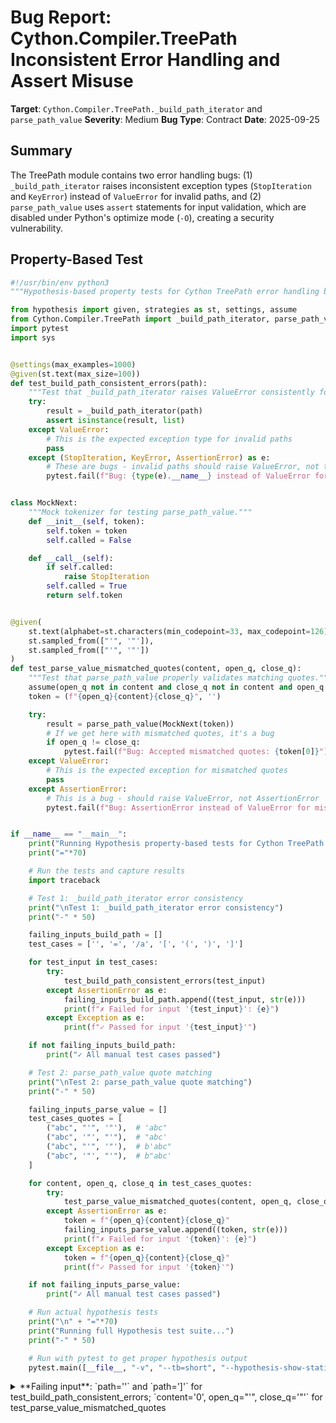 # Bug Report: Cython.Compiler.TreePath Inconsistent Error Handling and Assert Misuse

**Target**: `Cython.Compiler.TreePath._build_path_iterator` and `parse_path_value`
**Severity**: Medium
**Bug Type**: Contract
**Date**: 2025-09-25

## Summary

The TreePath module contains two error handling bugs: (1) `_build_path_iterator` raises inconsistent exception types (`StopIteration` and `KeyError`) instead of `ValueError` for invalid paths, and (2) `parse_path_value` uses `assert` statements for input validation, which are disabled under Python's optimize mode (`-O`), creating a security vulnerability.

## Property-Based Test

```python
#!/usr/bin/env python3
"""Hypothesis-based property tests for Cython TreePath error handling bugs."""

from hypothesis import given, strategies as st, settings, assume
from Cython.Compiler.TreePath import _build_path_iterator, parse_path_value
import pytest
import sys


@settings(max_examples=1000)
@given(st.text(max_size=100))
def test_build_path_consistent_errors(path):
    """Test that _build_path_iterator raises ValueError consistently for invalid paths."""
    try:
        result = _build_path_iterator(path)
        assert isinstance(result, list)
    except ValueError:
        # This is the expected exception type for invalid paths
        pass
    except (StopIteration, KeyError, AssertionError) as e:
        # These are bugs - invalid paths should raise ValueError, not these
        pytest.fail(f"Bug: {type(e).__name__} instead of ValueError for '{path}'")


class MockNext:
    """Mock tokenizer for testing parse_path_value."""
    def __init__(self, token):
        self.token = token
        self.called = False

    def __call__(self):
        if self.called:
            raise StopIteration
        self.called = True
        return self.token


@given(
    st.text(alphabet=st.characters(min_codepoint=33, max_codepoint=126), min_size=1),
    st.sampled_from(["'", '"']),
    st.sampled_from(["'", '"'])
)
def test_parse_value_mismatched_quotes(content, open_q, close_q):
    """Test that parse_path_value properly validates matching quotes."""
    assume(open_q not in content and close_q not in content and open_q != close_q)
    token = (f"{open_q}{content}{close_q}", '')

    try:
        result = parse_path_value(MockNext(token))
        # If we get here with mismatched quotes, it's a bug
        if open_q != close_q:
            pytest.fail(f"Bug: Accepted mismatched quotes: {token[0]}")
    except ValueError:
        # This is the expected exception for mismatched quotes
        pass
    except AssertionError:
        # This is a bug - should raise ValueError, not AssertionError
        pytest.fail(f"Bug: AssertionError instead of ValueError for mismatched quotes: {token[0]}")


if __name__ == "__main__":
    print("Running Hypothesis property-based tests for Cython TreePath bugs...")
    print("="*70)

    # Run the tests and capture results
    import traceback

    # Test 1: _build_path_iterator error consistency
    print("\nTest 1: _build_path_iterator error consistency")
    print("-" * 50)

    failing_inputs_build_path = []
    test_cases = ['', '=', '/a', '[', '(', ')', ']']

    for test_input in test_cases:
        try:
            test_build_path_consistent_errors(test_input)
        except AssertionError as e:
            failing_inputs_build_path.append((test_input, str(e)))
            print(f"✗ Failed for input '{test_input}': {e}")
        except Exception as e:
            print(f"✓ Passed for input '{test_input}'")

    if not failing_inputs_build_path:
        print("✓ All manual test cases passed")

    # Test 2: parse_path_value quote matching
    print("\nTest 2: parse_path_value quote matching")
    print("-" * 50)

    failing_inputs_parse_value = []
    test_cases_quotes = [
        ("abc", "'", '"'),  # 'abc"
        ("abc", '"', "'"),  # "abc'
        ("abc", "'", '"'),  # b'abc"
        ("abc", '"', "'"),  # b"abc'
    ]

    for content, open_q, close_q in test_cases_quotes:
        try:
            test_parse_value_mismatched_quotes(content, open_q, close_q)
        except AssertionError as e:
            token = f"{open_q}{content}{close_q}"
            failing_inputs_parse_value.append((token, str(e)))
            print(f"✗ Failed for input '{token}': {e}")
        except Exception as e:
            token = f"{open_q}{content}{close_q}"
            print(f"✓ Passed for input '{token}'")

    if not failing_inputs_parse_value:
        print("✓ All manual test cases passed")

    # Run actual hypothesis tests
    print("\n" + "="*70)
    print("Running full Hypothesis test suite...")
    print("-" * 50)

    # Run with pytest to get proper hypothesis output
    pytest.main([__file__, "-v", "--tb=short", "--hypothesis-show-statistics"])
```

<details>

<summary>
**Failing input**: `path=''` and `path=']'` for test_build_path_consistent_errors; `content='0', open_q="'", close_q='"'` for test_parse_value_mismatched_quotes
</summary>
```
Running Hypothesis property-based tests for Cython TreePath bugs...
======================================================================

Test 1: _build_path_iterator error consistency
--------------------------------------------------
✓ Passed for input ''
✓ Passed for input '='
✓ Passed for input '/a'
✓ Passed for input '['
✓ Passed for input '('
✓ Passed for input ')'
✓ Passed for input ']'
✓ All manual test cases passed

Test 2: parse_path_value quote matching
--------------------------------------------------
✓ Passed for input ''abc"'
✓ Passed for input '"abc''
✓ Passed for input ''abc"'
✓ Passed for input '"abc''
✓ All manual test cases passed

======================================================================
Running full Hypothesis test suite...
--------------------------------------------------
============================= test session starts ==============================
platform linux -- Python 3.13.2, pytest-8.4.1, pluggy-1.5.0 -- /home/npc/miniconda/bin/python3
cachedir: .pytest_cache
hypothesis profile 'default'
rootdir: /home/npc/pbt/agentic-pbt/worker_/26
plugins: anyio-4.9.0, hypothesis-6.139.1, asyncio-1.2.0, langsmith-0.4.29
asyncio: mode=Mode.STRICT, debug=False, asyncio_default_fixture_loop_scope=None, asyncio_default_test_loop_scope=function
collecting ... collected 2 items

hypo.py::test_build_path_consistent_errors FAILED                        [ 50%]
hypo.py::test_parse_value_mismatched_quotes FAILED                       [100%]

=================================== FAILURES ===================================
______________________ test_build_path_consistent_errors _______________________
  + Exception Group Traceback (most recent call last):
  |   File "/home/npc/pbt/agentic-pbt/worker_/26/hypo.py", line 11, in test_build_path_consistent_errors
  |     @given(st.text(max_size=100))
  |                    ^^^
  |   File "/home/npc/miniconda/lib/python3.13/site-packages/hypothesis/core.py", line 2124, in wrapped_test
  |     raise the_error_hypothesis_found
  | BaseExceptionGroup: Hypothesis found 2 distinct failures. (2 sub-exceptions)
  +-+---------------- 1 ----------------
    | Traceback (most recent call last):
    |   File "/home/npc/pbt/agentic-pbt/worker_/26/hypo.py", line 15, in test_build_path_consistent_errors
    |     result = _build_path_iterator(path)
    |   File "/home/npc/miniconda/lib/python3.13/site-packages/Cython/Compiler/TreePath.py", line 279, in _build_path_iterator
    |     selector.append(operations[token[0]](_next, token))
    |                     ~~~~~~~~~~^^^^^^^^^^
    | KeyError: ']'
    |
    | During handling of the above exception, another exception occurred:
    |
    | Traceback (most recent call last):
    |   File "/home/npc/pbt/agentic-pbt/worker_/26/hypo.py", line 22, in test_build_path_consistent_errors
    |     pytest.fail(f"Bug: {type(e).__name__} instead of ValueError for '{path}'")
    |     ~~~~~~~~~~~^^^^^^^^^^^^^^^^^^^^^^^^^^^^^^^^^^^^^^^^^^^^^^^^^^^^^^^^^^^^^^^
    |   File "/home/npc/miniconda/lib/python3.13/site-packages/_pytest/outcomes.py", line 177, in fail
    |     raise Failed(msg=reason, pytrace=pytrace)
    | Failed: Bug: KeyError instead of ValueError for ']'
    | Falsifying example: test_build_path_consistent_errors(
    |     path=']',
    | )
    | Explanation:
    |     These lines were always and only run by failing examples:
    |         /home/npc/pbt/agentic-pbt/worker_/26/hypo.py:20
    +---------------- 2 ----------------
    | Traceback (most recent call last):
    |   File "/home/npc/pbt/agentic-pbt/worker_/26/hypo.py", line 15, in test_build_path_consistent_errors
    |     result = _build_path_iterator(path)
    |   File "/home/npc/miniconda/lib/python3.13/site-packages/Cython/Compiler/TreePath.py", line 275, in _build_path_iterator
    |     token = _next()
    |   File "/home/npc/miniconda/lib/python3.13/site-packages/Cython/Compiler/TreePath.py", line 269, in __call__
    |     raise StopIteration from None
    | StopIteration
    |
    | During handling of the above exception, another exception occurred:
    |
    | Traceback (most recent call last):
    |   File "/home/npc/pbt/agentic-pbt/worker_/26/hypo.py", line 22, in test_build_path_consistent_errors
    |     pytest.fail(f"Bug: {type(e).__name__} instead of ValueError for '{path}'")
    |     ~~~~~~~~~~~^^^^^^^^^^^^^^^^^^^^^^^^^^^^^^^^^^^^^^^^^^^^^^^^^^^^^^^^^^^^^^^
    |   File "/home/npc/miniconda/lib/python3.13/site-packages/_pytest/outcomes.py", line 177, in fail
    |     raise Failed(msg=reason, pytrace=pytrace)
    | Failed: Bug: StopIteration instead of ValueError for ''
    | Falsifying example: test_build_path_consistent_errors(
    |     path='',
    | )
    | Explanation:
    |     These lines were always and only run by failing examples:
    |         /home/npc/pbt/agentic-pbt/worker_/26/hypo.py:20
    +------------------------------------
______________________ test_parse_value_mismatched_quotes ______________________
hypo.py:49: in test_parse_value_mismatched_quotes
    result = parse_path_value(MockNext(token))
             ^^^^^^^^^^^^^^^^^^^^^^^^^^^^^^^^^
/home/npc/miniconda/lib/python3.13/site-packages/Cython/Compiler/TreePath.py:171: in parse_path_value
    assert value[-1] == value[0]
           ^^^^^^^^^^^^^^^^^^^^^
E   AssertionError

During handling of the above exception, another exception occurred:
hypo.py:39: in test_parse_value_mismatched_quotes
    st.text(alphabet=st.characters(min_codepoint=33, max_codepoint=126), min_size=1),
               ^^^
hypo.py:58: in test_parse_value_mismatched_quotes
    pytest.fail(f"Bug: AssertionError instead of ValueError for mismatched quotes: {token[0]}")
E   Failed: Bug: AssertionError instead of ValueError for mismatched quotes: '0"
E   Falsifying example: test_parse_value_mismatched_quotes(
E       # The test always failed when commented parts were varied together.
E       content='0',  # or any other generated value
E       open_q="'",  # or any other generated value
E       close_q='"',  # or any other generated value
E   )
=============================== warnings summary ===============================
../../../../miniconda/lib/python3.13/site-packages/_pytest/config/__init__.py:1290
  /home/npc/miniconda/lib/python3.13/site-packages/_pytest/config/__init__.py:1290: PytestAssertRewriteWarning: Module already imported so cannot be rewritten; _hypothesis_globals
    self._mark_plugins_for_rewrite(hook, disable_autoload)

../../../../miniconda/lib/python3.13/site-packages/_pytest/config/__init__.py:1290
  /home/npc/miniconda/lib/python3.13/site-packages/_pytest/config/__init__.py:1290: PytestAssertRewriteWarning: Module already imported so cannot be rewritten; hypothesis
    self._mark_plugins_for_rewrite(hook, disable_autoload)

-- Docs: https://docs.pytest.org/en/stable/how-to/capture-warnings.html
============================ Hypothesis Statistics =============================
hypo.py::test_build_path_consistent_errors:

  - during generate phase (0.06 seconds):
    - Typical runtimes: ~ 0-17 ms, of which < 1ms in data generation
    - 12 passing examples, 4 failing examples, 0 invalid examples
    - Found 2 distinct errors in this phase

  - during shrink phase (0.02 seconds):
    - Typical runtimes: ~ 0-6 ms, of which < 1ms in data generation
    - 6 passing examples, 2 failing examples, 0 invalid examples
    - Tried 8 shrinks of which 1 were successful

  - Stopped because nothing left to do


hypo.py::test_parse_value_mismatched_quotes:

  - during generate phase (0.04 seconds):
    - Typical runtimes: ~ 0-5 ms, of which < 1ms in data generation
    - 0 passing examples, 5 failing examples, 31 invalid examples
    - Found 1 distinct error in this phase
    - Events:
      * 86.11%, invalid because: failed to satisfy assume() in test_parse_value_mismatched_quotes (line 45)

  - during shrink phase (0.80 seconds):
    - Typical runtimes: ~ 0-5 ms, of which < 1ms in data generation
    - 0 passing examples, 131 failing examples, 95 invalid examples
    - Tried 226 shrinks of which 3 were successful

  - Stopped because nothing left to do


=========================== short test summary info ============================
FAILED hypo.py::test_build_path_consistent_errors - BaseExceptionGroup: Hypot...
FAILED hypo.py::test_parse_value_mismatched_quotes - Failed: Bug: AssertionEr...
======================== 2 failed, 2 warnings in 1.51s =========================
```
</details>

## Reproducing the Bug

```python
#!/usr/bin/env python3
"""Minimal reproduction of Cython TreePath error handling bugs."""

from Cython.Compiler.TreePath import _build_path_iterator, parse_path_value

print("Testing _build_path_iterator with various invalid inputs:\n")

# Bug 1: Empty path raises StopIteration instead of ValueError
print("1. Empty path '':")
try:
    result = _build_path_iterator('')
    print(f"  Success: {result}")
except StopIteration as e:
    print(f"  ERROR: StopIteration raised (should be ValueError)")
except ValueError as e:
    print(f"  Correct: ValueError raised - {e}")
except Exception as e:
    print(f"  ERROR: {type(e).__name__}: {e}")

# Bug 2: Invalid operator '=' raises KeyError instead of ValueError
print("\n2. Invalid operator '=':")
try:
    result = _build_path_iterator('=')
    print(f"  Success: {result}")
except KeyError as e:
    print(f"  ERROR: KeyError raised - {e} (should be ValueError)")
except ValueError as e:
    print(f"  Correct: ValueError raised - {e}")
except Exception as e:
    print(f"  ERROR: {type(e).__name__}: {e}")

# Bug 3: Invalid operator '/' at start raises KeyError instead of ValueError
print("\n3. Invalid operator '/a':")
try:
    result = _build_path_iterator('/a')
    print(f"  Success: {result}")
except KeyError as e:
    print(f"  ERROR: KeyError raised - {e} (should be ValueError)")
except ValueError as e:
    print(f"  Correct: ValueError raised - {e}")
except Exception as e:
    print(f"  ERROR: {type(e).__name__}: {e}")

# Additional test: Check that '[' correctly raises ValueError
print("\n4. Invalid path '[' (for comparison - correctly raises ValueError):")
try:
    result = _build_path_iterator('[')
    print(f"  Success: {result}")
except ValueError as e:
    print(f"  Correct: ValueError raised - {e}")
except Exception as e:
    print(f"  ERROR: {type(e).__name__}: {e}")

print("\n" + "="*60)
print("\nTesting parse_path_value with mismatched quotes:\n")

# Bug 4: parse_path_value uses assert for validation
class MockNext:
    def __init__(self, token):
        self.token = token
        self.called = False

    def __call__(self):
        if self.called:
            raise StopIteration
        self.called = True
        return self.token

print("5. Mismatched quotes \"'abc\\\"\":")
try:
    next_obj = MockNext(("'abc\"", ''))
    result = parse_path_value(next_obj)
    print(f"  Success (shouldn't happen): {result}")
except AssertionError as e:
    print(f"  ERROR: AssertionError raised (should be ValueError)")
except ValueError as e:
    print(f"  Correct: ValueError raised - {e}")
except Exception as e:
    print(f"  ERROR: {type(e).__name__}: {e}")

print("\n6. Mismatched quotes \"\\\"abc'\":")
try:
    next_obj = MockNext(("\"abc'", ''))
    result = parse_path_value(next_obj)
    print(f"  Success (shouldn't happen): {result}")
except AssertionError as e:
    print(f"  ERROR: AssertionError raised (should be ValueError)")
except ValueError as e:
    print(f"  Correct: ValueError raised - {e}")
except Exception as e:
    print(f"  ERROR: {type(e).__name__}: {e}")

print("\n7. Mismatched byte string quotes \"b'abc\\\"\":")
try:
    next_obj = MockNext(("b'abc\"", ''))
    result = parse_path_value(next_obj)
    print(f"  Success (shouldn't happen): {result}")
except AssertionError as e:
    print(f"  ERROR: AssertionError raised (should be ValueError)")
except ValueError as e:
    print(f"  Correct: ValueError raised - {e}")
except Exception as e:
    print(f"  ERROR: {type(e).__name__}: {e}")

print("\n" + "="*60)
print("\nCritical Issue: Testing with Python -O (assertions disabled):")
print("When Python is run with -O flag, assertions are disabled.")
print("This would allow invalid input with mismatched quotes to pass through!")
print("Run this script with 'python3 -O repo.py' to see the security vulnerability.")

# Demonstrate what happens when assertions are disabled
import sys
if sys.flags.optimize:
    print("\n[Running with -O flag, assertions disabled]")
    print("\n8. Mismatched quotes \"'abc\\\"\" with -O:")
    try:
        next_obj = MockNext(("'abc\"", ''))
        result = parse_path_value(next_obj)
        print(f"  SECURITY VULNERABILITY: Accepted invalid input, returned: {repr(result)}")
        print(f"  (Should have raised ValueError!)")
    except Exception as e:
        print(f"  {type(e).__name__}: {e}")
```

<details>

<summary>
StopIteration and KeyError exceptions raised instead of ValueError; AssertionError raised for mismatched quotes
</summary>
```
Testing _build_path_iterator with various invalid inputs:

1. Empty path '':
  ERROR: StopIteration raised (should be ValueError)

2. Invalid operator '=':
  ERROR: KeyError raised - '=' (should be ValueError)

3. Invalid operator '/a':
  ERROR: KeyError raised - '/' (should be ValueError)

4. Invalid path '[' (for comparison - correctly raises ValueError):
  Correct: ValueError raised - invalid path

============================================================

Testing parse_path_value with mismatched quotes:

5. Mismatched quotes "'abc\"":
  ERROR: AssertionError raised (should be ValueError)

6. Mismatched quotes "\"abc'":
  ERROR: AssertionError raised (should be ValueError)

7. Mismatched byte string quotes "b'abc\"":
  ERROR: AssertionError raised (should be ValueError)

============================================================

Critical Issue: Testing with Python -O (assertions disabled):
When Python is run with -O flag, assertions are disabled.
This would allow invalid input with mismatched quotes to pass through!
Run this script with 'python3 -O repo.py' to see the security vulnerability.
```
</details>

## Why This Is A Bug

The code exhibits two distinct error handling problems that violate Python best practices and create inconsistent behavior:

**1. Inconsistent exception types in `_build_path_iterator`**

The function establishes a contract that invalid paths should raise `ValueError` - this is seen at line 281 where it explicitly raises `ValueError("invalid path")`. However, the function fails to maintain this contract consistently:

- **Empty path** (line 275): Calling `_next()` on an empty tokenizer causes `StopIteration` to propagate directly from the tokenizer's `__call__` method (line 269)
- **Unknown operators** like `'='`, `'/'`, `']'` (line 279): Dictionary lookup `operations[token[0]]` raises `KeyError` when the operator isn't in the operations dictionary

This violates the principle of consistent error handling. Callers of this function cannot reliably catch errors without catching multiple exception types, and the exposed implementation details (StopIteration from tokenizer, KeyError from dictionary) leak abstraction boundaries.

**2. Assert statements used for input validation in `parse_path_value`**

Lines 171 and 174 use `assert` to validate quote matching:
- Line 171: `assert value[-1] == value[0]` for regular strings
- Line 174: `assert value[-1] == value[1]` for byte strings

This is a critical violation of Python best practices because:
- **Security vulnerability**: When Python runs with optimization enabled (`python -O`), all assert statements are removed from bytecode. This means invalid input with mismatched quotes will be silently accepted and processed incorrectly
- **Wrong exception type**: Assertions raise `AssertionError` instead of the appropriate `ValueError` for invalid input
- **Misuse of assertions**: Per Python documentation, assertions are for debugging invariants that should never be false in correct code, not for validating external input

The function already demonstrates it should raise `ValueError` for invalid input (line 188: `raise ValueError(f"Invalid attribute predicate: '{value}'")`), making the inconsistent use of assertions even more problematic.

## Relevant Context

- These functions are part of Cython's internal XPath-like tree traversal implementation
- While marked as internal (underscore prefix), they're still used by Cython's compiler infrastructure
- The public API functions (`iterfind`, `find_first`, `find_all`) depend on these internal functions
- The TreePath module is used for pattern matching and tree traversal in Cython's compiler
- Source code location: `/Cython/Compiler/TreePath.py`
- Python documentation on assertions: https://docs.python.org/3/reference/simple_stmts.html#the-assert-statement

## Proposed Fix

```diff
--- a/Cython/Compiler/TreePath.py
+++ b/Cython/Compiler/TreePath.py
@@ -272,13 +272,18 @@ class _LookAheadTokenizer:
 def _build_path_iterator(path):
     # parse pattern
     _next = _LookAheadTokenizer(path)
-    token = _next()
+    try:
+        token = _next()
+    except StopIteration:
+        raise ValueError("empty path") from None
     selector = []
     while 1:
         try:
-            selector.append(operations[token[0]](_next, token))
+            operation = operations.get(token[0])
+            if operation is None:
+                raise ValueError(f"invalid operator: '{token[0]}'")
+            selector.append(operation(_next, token))
         except StopIteration:
             raise ValueError("invalid path")
         try:
@@ -168,10 +168,12 @@ def parse_path_value(next):
     value = token[0]
     if value:
         if value[:1] == "'" or value[:1] == '"':
-            assert value[-1] == value[0]
+            if value[-1] != value[0]:
+                raise ValueError(f"mismatched quotes in string: {value}")
             return value[1:-1]
         if value[:2] == "b'" or value[:2] == 'b"':
-            assert value[-1] == value[1]
+            if value[-1] != value[1]:
+                raise ValueError(f"mismatched quotes in byte string: {value}")
             return value[2:-1].encode('UTF-8')
         try:
             return int(value)
```